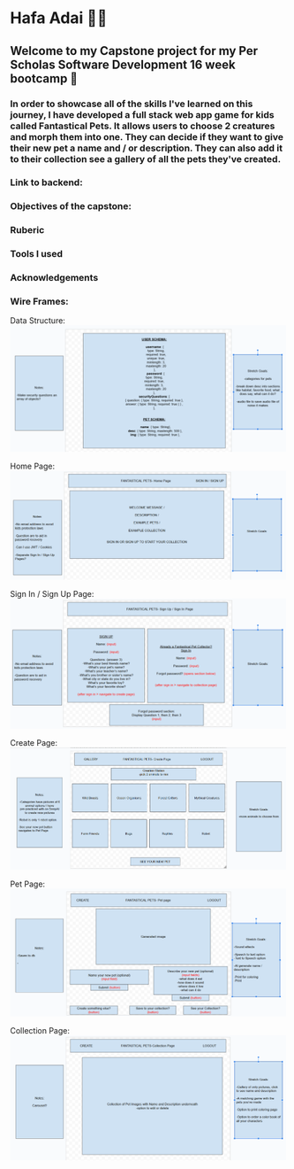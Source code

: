 # Hafa Adai 🌻🐡

## Welcome to my Capstone project for my Per Scholas Software Development 16 week bootcamp 🎊

### In order to showcase all of the skills I've learned on this journey, I have developed a full stack web app game for kids called Fantastical Pets. It allows users to choose 2 creatures and morph them into one. They can decide if they want to give their new pet a name and / or description. They can also add it to their collection see a gallery of all the pets they've created.

### Link to backend: 

### Objectives of the capstone:

### Ruberic

### Tools I used

### Acknowledgements

### Wire Frames:
Data Structure:
<img src="src/images/dataStructure.png" alt="Wireframe of Data Structure" width="500">

Home Page:
<img src="src/images/homePage.png" alt="Wireframe of Data Structure" width="500">

Sign In / Sign Up Page:
<img src="src/images/signInSignUpPage.png" alt="Wireframe of Data Structure" width="500">

Create Page:
<img src="src/images/createPage.png" alt="Wireframe of Data Structure" width="500">

Pet Page:
<img src="src/images/petPage.png" alt="Wireframe of Data Structure" width="500">

Collection Page:
<img src="src/images/collectionPage.png" alt="Wireframe of Data Structure" width="500">
